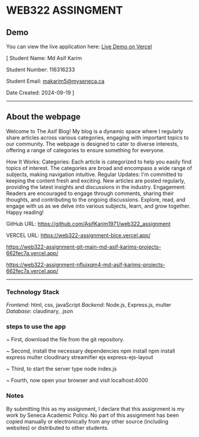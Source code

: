 # WEB322 ASSINGMENT

## Demo

You can view the live application here: [Live Demo on Vercel](https://github.com/AsifKarim1971/web322_assignment/)

[ Student Name: Md Asif Karim

Student Number: 116316233

Student Email: makarim5@myseneca.ca

Date Created: 2024-09-19 ]

---
## About the webpage

Welcome to The Asif Blog!
My blog is a dynamic space where I regularly share articles across various categories, engaging with important topics to our community. The webpage is designed to cater to diverse interests, offering a range of categories to ensure something for everyone.

How It Works:
Categories: Each article is categorized to help you easily find topics of interest. The categories are broad and encompass a wide range of subjects, making navigation intuitive.
Regular Updates: I'm committed to keeping the content fresh and exciting. New articles are posted regularly, providing the latest insights and discussions in the industry.
Engagement: Readers are encouraged to engage through comments, sharing their thoughts, and contributing to the ongoing discussions.
Explore, read, and engage with us as we delve into various subjects, learn, and grow together. Happy reading!

GitHub URL: https://github.com/AsifKarim1971/web322_assignment

VERCEL URL: https://web322-assignment-bice.vercel.app/

https://web322-assignment-git-main-md-asif-karims-projects-662fec7a.vercel.app/

https://web322-assignment-nfluixqm4-md-asif-karims-projects-662fec7a.vercel.app/

---

### Technology Stack

*Frontend*: html, css, javaScript
*Backend*: Node.js, Express.js, multer
*Database*: claudinary, .json

### steps to use the app

~ First, download the file from the git repository.

~ Second, install the necessary dependencies 
        npm install npm install express multer cloudinary streamifier ejs express-ejs-layout

~ Third, to start the server type 
        node index.js

~ Fourth, now open your browser and visit 
        localhost:4000

### Notes

By submitting this as my assignment, I declare that this assignment is my work by Seneca Academic Policy. No part of this assignment has been copied manually or electronically from any other source (including websites) or distributed to other students.

